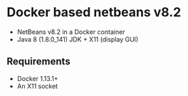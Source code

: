 <h1>Docker based netbeans v8.2</h1>
<ul>
  <li>NetBeans v8.2 in a Docker container</li>
  <li>Java 8 (1.8.0_141) JDK + X11 (display GUI)</li>
</ul>
<h2>Requirements</h2>
<ul>
  <li>Docker 1.13.1+</li>
  <li>An X11 socket</li>
</ul>
